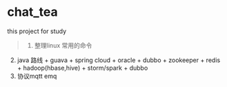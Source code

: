 # chat_tea
this project for study
> 1. 整理linux 常用的命令
  2. java 路线 
               + guava
               + spring cloud
               + oracle
               + dubbo
               + zookeeper
               + redis
               + hadoop(hbase,hive)
               + storm/spark
               + dubbo
  3. 协议mqtt emq
